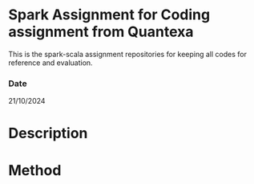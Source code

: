 # Spark Assignment for Coding assignment from Quantexa
This is the spark-scala assignment repositories for keeping all codes for reference and evaluation.

### Date 
21/10/2024

# Description


# Method
